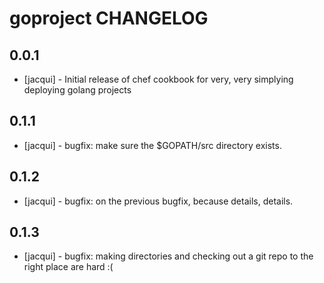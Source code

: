 goproject CHANGELOG
=====================

0.0.1
-----
- [jacqui] - Initial release of chef cookbook for very, very simplying deploying golang projects

0.1.1
-----
- [jacqui] - bugfix: make sure the $GOPATH/src directory exists.

0.1.2
-----
- [jacqui] - bugfix: on the previous bugfix, because details, details.

0.1.3
-----
- [jacqui] - bugfix: making directories and checking out a git repo to the right place are hard :(
